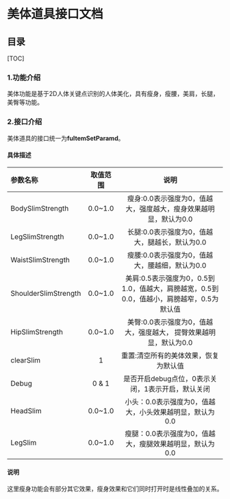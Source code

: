 # 美体道具接口文档  

## 目录  

[TOC]

### 1.功能介绍  

美体功能是基于2D人体关键点识别的人体美化，具有瘦身，瘦腰，美肩，长腿，美臀等功能。  

### 2.接口介绍  

美体道具的接口统一为**fuItemSetParamd**。  

#### 具体描述  

| 参数名称             | 取值范围 |                             说明                             |
| :------------------- | :------: | :----------------------------------------------------------: |
| BodySlimStrength     | 0.0~1.0  | 瘦身:0.0表示强度为0，值越大，强度越大，瘦身效果越明显，默认为0.0 |
| LegSlimStrength      | 0.0~1.0  |        长腿:0.0表示强度为0，值越大，腿越长，默认为0.0        |
| WaistSlimStrength    | 0.0~1.0  |        瘦腰:0.0表示强度为0，值越大，腰越细，默认为0.0        |
| ShoulderSlimStrength | 0.0~1.0  | 美肩:0.5表示强度为0，0.5到1.0，值越大，肩膀越宽，0.5到0.0，值越小，肩膀越窄，0.5为默认值 |
| HipSlimStrength      | 0.0~1.0  | 美臀:0.0表示强度为0，值越大，强度越大， 提臀效果越明显，默认为0.0 |
| clearSlim            |    1     |            重置:清空所有的美体效果，恢复为默认值             |
| Debug                |  0 & 1   |      是否开启debug点位，0表示关闭，1表示开启，默认关闭       |
| HeadSlim             | 0.0~1.0  |   小头：0.0表示强度为0，值越大，小头效果越明显，默认为0.0    |
| LegSlim              | 0.0~1.0  |   瘦腿：0.0表示强度为0，值越大，瘦腿效果越明显，默认为0.0    |

#### 说明  

这里瘦身功能会有部分其它效果，瘦身效果和它们同时打开时是线性叠加的关系。  

